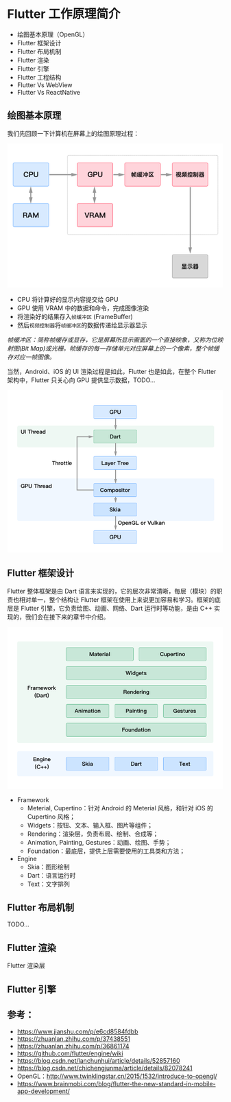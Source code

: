 # Flutter 工作原理简介

* 绘图基本原理（OpenGL）
* Flutter 框架设计
* Flutter 布局机制
* Flutter 渲染
* Flutter 引擎
* Flutter 工程结构
* Flutter Vs WebView
* Flutter Vs ReactNative

## 绘图基本原理
我们先回顾一下计算机在屏幕上的绘图原理过程：

![绘图](../resources/computer-drawing.png)

* CPU 将计算好的显示内容提交给 GPU
* GPU 使用 VRAM 中的数据和命令，完成图像渲染
* 将渲染好的结果存入`帧缓冲区` (FrameBuffer)
* 然后`视频控制器`将`帧缓冲区`的数据传递给显示器显示

*帧缓冲区：简称帧缓存或显存，它是屏幕所显示画面的一个直接映象，又称为位映射图(Bit Map)或光栅。帧缓存的每一存储单元对应屏幕上的一个像素，整个帧缓存对应一帧图像。*

当然，Android、iOS 的 UI 渲染过程是如此，Flutter 也是如此，在整个 Flutter 架构中，Flutter 只关心向 GPU 提供显示数据，TODO...

![Graphics Pipeline](../resources/graphics-pipeline.png)

## Flutter 框架设计
Flutter 整体框架是由 Dart 语言来实现的，它的层次非常清晰，每层（模块）的职责也相对单一，整个结构让 Flutter 框架在使用上来说更加容易和学习。框架的底层是 Flutter 引擎，它负责绘图、动画、网络、Dart 运行时等功能，是由 C++ 实现的，我们会在接下来的章节中介绍。

![Graphics Pipeline](../resources/architecture.png)

* Framework
    * Meterial, Cupertino：针对 Android 的 Meterial 风格，和针对 iOS 的 Cupertino 风格；
    * Widgets：按钮、文本、输入框、图片等组件；
    * Rendering：渲染层，负责布局、绘制、合成等；
    * Animation, Painting, Gestures：动画、绘图、手势；
    * Foundation：最底层，提供上层需要使用的工具类和方法；
* Engine
    * Skia：图形绘制
    * Dart：语言运行时
    * Text：文字排列

## Flutter 布局机制
TODO...

## Flutter 渲染
Flutter 渲染层

## Flutter 引擎

## 参考：

* https://www.jianshu.com/p/e6cd8584fdbb
* https://zhuanlan.zhihu.com/p/37438551
* https://zhuanlan.zhihu.com/p/36861174
* https://github.com/flutter/engine/wiki
* https://blog.csdn.net/lanchunhui/article/details/52857160
* https://blog.csdn.net/chichengjunma/article/details/82078241
* OpenGL：http://www.twinklingstar.cn/2015/1532/introduce-to-opengl/
* https://www.brainmobi.com/blog/flutter-the-new-standard-in-mobile-app-development/